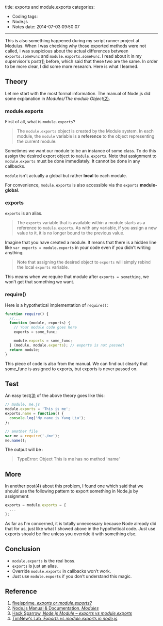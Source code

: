 title: exports and module.exports
categories:
  - Coding
tags:
  - Node.js
  - Notes
date: 2014-07-03 09:50:07
---
This is also something happened during my script runner project at Modulus. When I was checking why those exported methods were not called, I was suspicious about the actual differences between ``exports.someFunc`` and ``module.exports.someFunc``. I read about it in my supervisor's post[(1)](#Reference) before, which said that these two are the same. In order to be more clear, I did some more research. Here is what I learned.
## Theory
Let me start with the most formal information. The manual of Node.js did some explanation in *Modules/The module Object*[(2)](#Reference).
### module.exports
First of all, what is ``module.exports``?

>The ``module.exports`` object is created by the Module system. In each module, the `` module `` variable is a **reference** to the object representing the current module.

Sometimes we want our module to be an instance of some class. To do this assign the desired export object to ``module.exports``. Note that assignment to ``module.exports`` must be done immediately. It cannot be done in any callbacks.

``module`` isn't actually a global but rather **local** to each module.

For convenience, ``module.exports`` is also accessible via the ``exports`` **module-global**.

### exports
``exports`` is an alias.

>The ``exports`` variable that is available within a module starts as a reference to ``module.exports``. As with any variable, if you assign a new value to it, it is no longer bound to the previous value.

Imagine that you have created a module. It means that there is a hidden line like ``var exports = module.exports`` in your code even if you didn't writing anything.

>Note that assigning the desired object to ``exports`` will simply rebind the local ``exports`` variable.

This means when we require that module after ``exports = something``, we won't get that something we want.

### require()
Here is a hypothetical implementation of ``require()``:
``` javascript
function require() {
  //...
  function (module, exports) {
    // Your module code goes here
    exports = some_func;

    module.exports = some_func;
  } (module, module.exports); // exports is not passed!
  return module;
}
```

This piece of code is also from the manual. We can find out clearly that some_func is assigned to exports, but exports is never passed on.
## Test
An easy test[(3)](#Reference) of the above theory goes like this:
``` javascript
// module, me.js
module.exports = 'This is me';
exports.name = function() {
  console.log('My name is Yang Liu');
};
```
``` javascript
// another file
var me = require('./me');
me.name();
```
The output will be :
>TypeError: Object This is me has no method 'name'


## More
In another post[(4)](#Reference) about this problem, I found one which said that we should use the following pattern to export something in Node.js by assignment:
``` javascript
exports = module.exports = {
  ...
};
```
As far as I'm concerned, it is totally unnecessary because Node already did that for us, just like what I showed above in the hypothetical code. Just use exports should be fine unless you override it with something else.
## Conclusion
* ``module.exports`` is the real boss.
* ``exports`` is just an alias.
* Override ``module.exports`` in callbacks won't work.
* Just use ``module.exports`` if you don't understand this magic.

## Reference
1. [fiveisprime, *exports or module.exports?*](http://fiveisprime.com/2013/04/18/module-exports/)
2. [Node.js Manual  & Documentation, *Modules*](http://nodejs.org/docs/latest/api/modules.html#modules_the_module_object)
3. [Hack Sparrow, *Node.js Module – exports vs module.exports*](http://www.hacksparrow.com/node-js-exports-vs-module-exports.html)
4. [TimNew's Lab, *Exports vs module.exports in node.js*](http://timnew.github.io/blog/2012/04/20/exports_vs_module_exports_in_node_js/)
